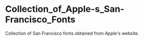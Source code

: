 # Collection_of_Apple-s_San-Francisco_Fonts
Collection of San Francisco fonts obtained from Apple's website.
